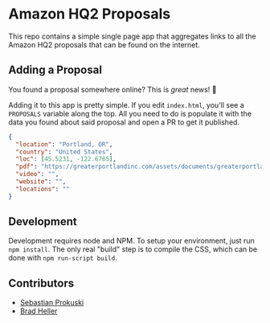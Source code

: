 # Amazon HQ2 Proposals

This repo contains a simple single page app that aggregates links to all the
Amazon HQ2 proposals that can be found on the internet.

## Adding a Proposal

You found a proposal somewhere online? This is *great* news! :tada:

Adding it to this app is pretty simple. If you edit `index.html`, you'll see a
`PROPOSALS` variable along the top. All you need to do is populate it with the
data you found about said proposal and open a PR to get it published.

```json
{
  "location": "Portland, OR",
  "country": "United States",
  "loc": [45.5231, -122.6765],
  "pdf": "https://greaterportlandinc.com/assets/documents/greaterportlandinc-amazonhq2.pdf",
  "video": "",
  "website": "",
  "locations": ""
}
```

## Development

Development requires node and NPM. To setup your environment, just run `npm
install`. The only real "build" step is to compile the CSS, which can be done
with `npm run-script build`.

## Contributors

* [Sebastian Prokuski](https://github.com/sprokusk)
* [Brad Heller](https://github.com/bradhe)
